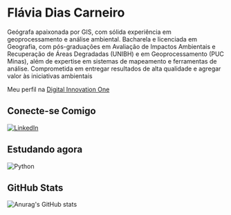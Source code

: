 # Flávia Dias Carneiro

Geógrafa apaixonada por GIS, com sólida experiência em geoprocessamento e análise ambiental. Bacharela e licenciada em Geografia, com pós-graduações em Avaliação de Impactos Ambientais e Recuperação de Áreas Degradadas (UNIBH) e em Geoprocessamento (PUC Minas), além de expertise em sistemas de mapeamento e ferramentas de análise. Comprometida em entregar resultados de alta qualidade e agregar valor às iniciativas ambientais



Meu perfil na [Digital Innovation One](https://www.dio.me/users/flaviadiascarneiro)

## Conecte-se Comigo  
[![LinkedIn](https://img.shields.io/badge/LinkedIn-000?style=for-the-badge&logo=linkedin&logoColor=0E76A8)](https://www.linkedin.com/in/flaviadcarneiro/) 

## Estudando agora
![Python](https://img.shields.io/badge/Python-000?style=for-the-badge&logo=python)

## GitHub Stats


![Anurag's GitHub stats](https://github-readme-stats.vercel.app/api?username=FlaviaDCarneiro&theme=dark&show_icons=true)
